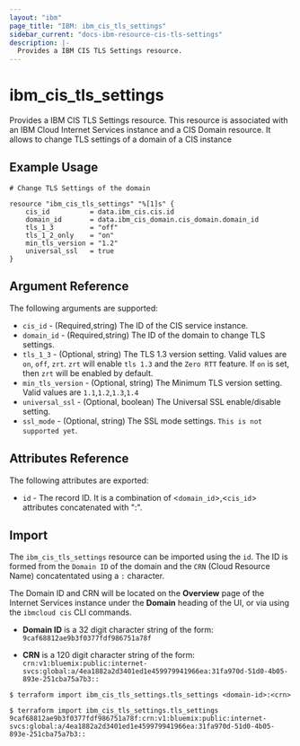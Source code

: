 ```yaml
---
layout: "ibm"
page_title: "IBM: ibm_cis_tls_settings"
sidebar_current: "docs-ibm-resource-cis-tls-settings"
description: |-
  Provides a IBM CIS TLS Settings resource.
---
```


# ibm_cis_tls_settings

Provides a IBM CIS TLS Settings resource. This resource is associated with an IBM Cloud Internet Services instance and a CIS Domain resource. It allows to change TLS settings of a domain of a CIS instance

## Example Usage

```hcl
# Change TLS Settings of the domain

resource "ibm_cis_tls_settings" "%[1]s" {
	cis_id          = data.ibm_cis.cis.id
	domain_id       = data.ibm_cis_domain.cis_domain.domain_id
	tls_1_3         = "off"
	tls_1_2_only    = "on"
	min_tls_version = "1.2"
	universal_ssl   = true
}
```

## Argument Reference

The following arguments are supported:

- `cis_id` - (Required,string) The ID of the CIS service instance.
- `domain_id` - (Required,string) The ID of the domain to change TLS settings.
- `tls_1_3` - (Optional, string) The TLS 1.3 version setting. Valid values are `on`, `off`, `zrt`. `zrt` will enable `tls 1.3` and the `Zero RTT` feature.  If `on` is set, then `zrt` will be enabled by default.
- `min_tls_version` - (Optional, string) The Minimum TLS version setting. Valid values are `1.1`,`1.2`,`1.3`,`1.4`
- `universal_ssl` - (Optional, boolean) The Universal SSL enable/disable setting.
- `ssl_mode` - (Optional, string) The SSL mode settings.  `This is not supported yet`.

## Attributes Reference

The following attributes are exported:

- `id` - The record ID. It is a combination of <`domain_id`>,<`cis_id`> attributes concatenated with ":".

## Import

The `ibm_cis_tls_settings` resource can be imported using the `id`. The ID is formed from the `Domain ID` of the domain and the `CRN` (Cloud Resource Name) concatentated using a `:` character.

The Domain ID and CRN will be located on the **Overview** page of the Internet Services instance under the **Domain** heading of the UI, or via using the `ibmcloud cis` CLI commands.

- **Domain ID** is a 32 digit character string of the form: `9caf68812ae9b3f0377fdf986751a78f`

- **CRN** is a 120 digit character string of the form: `crn:v1:bluemix:public:internet-svcs:global:a/4ea1882a2d3401ed1e459979941966ea:31fa970d-51d0-4b05-893e-251cba75a7b3::`

```
$ terraform import ibm_cis_tls_settings.tls_settings <domain-id>:<crn>

$ terraform import ibm_cis_tls_settings.tls_settings 9caf68812ae9b3f0377fdf986751a78f:crn:v1:bluemix:public:internet-svcs:global:a/4ea1882a2d3401ed1e459979941966ea:31fa970d-51d0-4b05-893e-251cba75a7b3::
```

